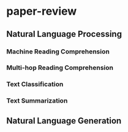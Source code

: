 # paper-review 

## Natural Language Processing


### Machine Reading Comprehension


### Multi-hop Reading Comprehension


### Text Classification


### Text Summarization


## Natural Language Generation

